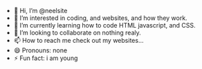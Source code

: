 - 👋 Hi, I’m @neelsite
- 👀 I’m interested in coding, and websites, and how they work.
- 🌱 I’m currently learning how to code HTML javascript, and CSS.
- 💞️ I’m looking to collaborate on nothing realy.
- 📫 How to reach me check out my websites...
- 😄 Pronouns: none
- ⚡ Fun fact: i am young
